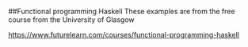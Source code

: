 ##Functional programming Haskell
These examples are from the free course from the University of Glasgow

https://www.futurelearn.com/courses/functional-programming-haskell